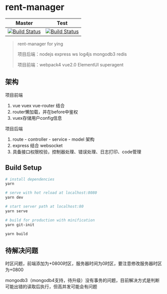 # rent-manager

| Master|Test |
|:-----:|:-----:|
| [![Build Status](https://travis-ci.org/rhinel/rent-manager.svg?branch=master)](https://travis-ci.org/rhinel/rent-manager)|[![Build Status](https://travis-ci.org/rhinel/rent-manager.svg?branch=test)](https://travis-ci.org/rhinel/rent-manager) |

> rent-manager for ying
>
> 项目后端：nodejs express ws log4js mongodb3 redis
>
> 项目前端：webpack4 vue2.0 ElementUI superagent

## 架构

项目前端

1. vue vuex vue-router 结合
2. router懒加载，并在before中鉴权
3. vuex存储用户config信息

项目后端

1. route - controller - service - model 架构
2. express 结合 websocket
3. 具备接口权限校验，控制器处理、错误处理、日志打印、code管理

## Build Setup

``` bash
# install dependencies
yarn

# serve with hot reload at localhost:8080
yarn dev

# start server path at localhost:80
yarn serve

# build for production with minification
yarn git-init

yarn build

```

## 待解决问题

时区问题，前端添加为+0800时区，服务器时间为0时区，要注意修改服务器时区为+0800

mongodb3（mongodb4支持，待升级）没有事务的问题，目前解决方式是判断可能出错的读取后执行，但高并发可能会有问题
